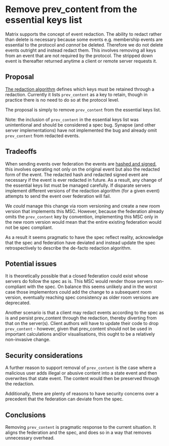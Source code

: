 # Remove prev_content from the essential keys list

Matrix supports the concept of event redaction. The ability to redact rather
than delete is necessary because some events e.g. membership events are
essential to the protocol and _cannot_ be deleted. Therefore we do not delete
events outright and instead redact them. This involves removing all keys from
an event that are not required by the protocol. The stripped down event is
thereafter returned anytime a client or remote server requests it.


## Proposal

[The redaction algorithm](https://matrix.org/docs/spec/client_server/r0.4.0.html#redactions)
defines which keys must be retained through a redaction. Currently it lists
```prev_content``` as a key to retain, though in practice there is no need to
do so at the protocol level.

The proposal is simply to remove ```prev_content``` from the essential keys
list.

Note: the inclusion of ```prev_content``` in the essential keys list was
unintentional and should be considered a spec bug. Synapse (and other server
implementations) have not implemented the bug and already omit
```prev_content``` from redacted events.


## Tradeoffs

When sending events over federation the events are [hashed and
signed](https://matrix.org/docs/spec/server_server/r0.1.0#adding-hashes-and-signatures-to-outgoing-events),
this involves operating not only on the original event but also the redacted
form of the event. The redacted hash and redacted signed event are necessary if
the event is ever redacted in future. As a result, any change of the essential
keys list must be managed carefully. If disparate servers implement different
versions of the redaction algorithm (for a given event) attempts to send the
event over federation will fail.

We _could_ manage this change via room versioning and create a new room
version that implements this MSC. However, because the federation already
omits the ```prev_content``` key by convention, implementing this MSC only in
the new room version would mean that the entire existing federation would not
be spec compliant.

As a result it seems pragmatic to have the spec reflect reality, acknowledge
that the spec and federation have deviated and instead update the spec
retrospectively to describe the de-facto redaction algorithm.

## Potential issues

It is theoretically possible that a closed federation could exist whose servers
do follow the spec as is. This MSC would render those servers non-compliant with
the spec. On balance this seems unlikely and in the worst case those
implementors could add the change to a subsequent room version, eventually
reaching spec consistency as older room versions are deprecated.

Another scenario is that a client may redact events according to the spec as is
and persist prev_content through the redaction, thereby diverting from that on
the server(s). Client authors will have to update their code to drop
```prev_content``` - however, given that prev_content should not be used in
important calculations and/or visualisations, this ought to be a relatively
non-invasive change.


## Security considerations

A further reason to support removal of ```prev_content``` is the case where a
malicious user adds illegal or abusive content into a state event and then
overwrites that state event. The content would then be preserved through the
redaction.

Additionally, there are plenty of reasons to have security concerns over a
precedent that the federation can deviate from the spec.

## Conclusions
Removing ```prev_content``` is pragmatic response to the current situation. It
aligns the federation and the spec, and does so in a way that removes
unnecessary overhead.
